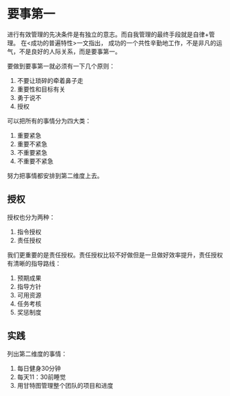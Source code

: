# 要事第一

进行有效管理的先决条件是有独立的意志。而自我管理的最终手段就是自律+管理。 在<成功的普遍特性>一文指出，
成功的一个共性辛勤地工作，不是非凡的运气，不是良好的人际关系，而是要事第一。

要做到要事第一就必须有一下几个原则：

1. 不要让琐碎的牵着鼻子走
2. 重要性和目标有关
3. 勇于说不
4. 授权

可以把所有的事情分为四大类：

1. 重要紧急
2. 重要不紧急
3. 不重要紧急
4. 不重要不紧急

努力把事情都安排到第二维度上去。

## 授权
授权也分为两种：
1. 指令授权
2. 责任授权

我们更重要的是责任授权。责任授权比较不好做但是一旦做好效率提升，责任授权有清晰的指导路线：
1. 预期成果
2. 指导方针
3. 可用资源
4. 任务考核
5. 奖惩制度

## 实践
列出第二维度的事情：
1. 每日健身30分钟
2. 每天11：30前睡觉
3. 用甘特图管理整个团队的项目和进度
